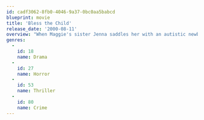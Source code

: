```yaml
---
id: cadf3062-8fb0-4046-9a37-0bc0aa5babcd
blueprint: movie
title: 'Bless the Child'
release_date: '2000-08-11'
overview: "When Maggie's sister Jenna saddles her with an autistic newborn named Cody she touches Maggie's heart and becomes the daughter she has always longed for. But six years later Jenna suddenly re-enters her life and, with her mysterious new husband, Eric Stark, abducts Cody. Despite the fact that Maggie has no legal rights to Cody, FBI agent John Travis, takes up her cause when he realizes that Cody shares the same birth date as several other recently missing children."
genres:
  -
    id: 18
    name: Drama
  -
    id: 27
    name: Horror
  -
    id: 53
    name: Thriller
  -
    id: 80
    name: Crime
---
```


